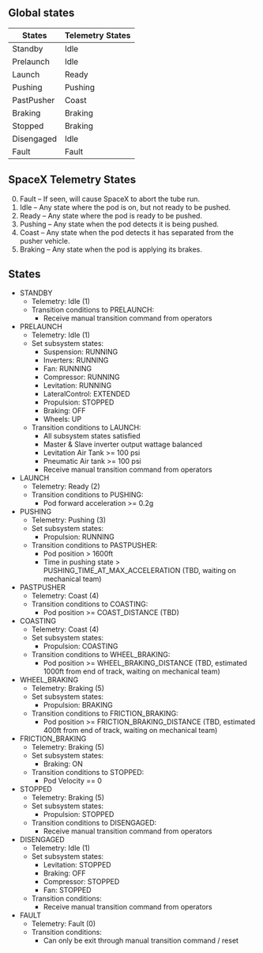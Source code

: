 ## Global states
| States     | Telemetry States |
|------------|------------------|
| Standby    | Idle             |
| Prelaunch  | Idle             |
| Launch     | Ready            |
| Pushing    | Pushing          |
| PastPusher | Coast            |
| Braking    | Braking          |
| Stopped    | Braking          |
| Disengaged | Idle             |
| Fault      | Fault            |

## SpaceX Telemetry States
0. Fault – If seen, will cause SpaceX to abort the tube run.
1. Idle – Any state where the pod is on, but not ready to be pushed.
2. Ready – Any state where the pod is ready to be pushed.
3. Pushing – Any state when the pod detects it is being pushed.
4. Coast – Any state when the pod detects it has separated from the pusher vehicle.
5. Braking – Any state when the pod is applying its brakes.


## States
- STANDBY
  - Telemetry: Idle (1)
  - Transition conditions to PRELAUNCH:
    - Receive manual transition command from operators
- PRELAUNCH
  - Telemetry: Idle (1)
  - Set subsystem states:
    - Suspension: RUNNING
    - Inverters: RUNNING
    - Fan: RUNNING
    - Compressor: RUNNING
    - Levitation: RUNNING
    - LateralControl: EXTENDED
    - Propulsion: STOPPED
    - Braking: OFF
    - Wheels: UP
  - Transition conditions to LAUNCH:
    - All subsystem states satisfied
    - Master & Slave inverter output wattage balanced
    - Levitation Air Tank >= 100 psi
    - Pneumatic Air tank >= 100 psi
    - Receive manual transition command from operators
- LAUNCH
  - Telemetry: Ready (2)
  - Transition conditions to PUSHING:
    - Pod forward acceleration >= 0.2g
- PUSHING
  - Telemetry: Pushing (3)
  - Set subsystem states:
    - Propulsion: RUNNING
  - Transition conditions to PASTPUSHER:
    - Pod position > 1600ft
    - Time in pushing state > PUSHING_TIME_AT_MAX_ACCELERATION (TBD, waiting on mechanical team)
- PASTPUSHER
  - Telemetry: Coast (4)
  - Transition conditions to COASTING:
    - Pod position >= COAST_DISTANCE (TBD)
- COASTING
  - Telemetry: Coast (4)
  - Set subsystem states:
    - Propulsion: COASTING
  - Transition conditions to WHEEL_BRAKING:
    - Pod position >= WHEEL_BRAKING_DISTANCE (TBD, estimated 1000ft from end of track, waiting on mechanical team)
- WHEEL_BRAKING
  - Telemetry: Braking (5)
  - Set subsystem states:
    - Propulsion: BRAKING
  - Transition conditions to FRICTION_BRAKING:
    - Pod position >= FRICTION_BRAKING_DISTANCE (TBD, estimated 400ft from end of track, waiting on mechanical team)
- FRICTION_BRAKING
  - Telemetry: Braking (5)
  - Set subsystem states:
    - Braking: ON
  - Transition conditions to STOPPED:
    - Pod Velocity == 0
- STOPPED
  - Telemetry: Braking (5)
  - Set subsystem states:
      - Propulsion: STOPPED
  - Transition conditions to DISENGAGED:
    - Receive manual transition command from operators
- DISENGAGED
  - Telemetry: Idle (1)
  - Set subsystem states:
    - Levitation: STOPPED
    - Braking: OFF
    - Compressor: STOPPED
    - Fan: STOPPED
  - Transition conditions:
    - Receive manual transition command from operators
- FAULT
  - Telemetry: Fault (0)
  - Transition conditions:
    - Can only be exit through manual transition command / reset

